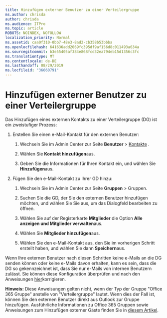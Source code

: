 ```yaml
---
title: Hinzufügen externer Benutzer zu einer Verteilergruppe
ms.author: chrisda
author: chrisda
ms.audience: ITPro
ms.topic: article
ROBOTS: NOINDEX, NOFOLLOW
localization_priority: Normal
ms.assetid: caa0f310-0bb7-48e3-8ad2-cb358b53bbba
ms.openlocfilehash: 641636add2069fc395df9af156d8c011493a634a
ms.sourcegitcommit: b3e55405af384e868fcd32ea794eb15d1356c3fc
ms.translationtype: MT
ms.contentlocale: de-DE
ms.lasthandoff: 08/29/2019
ms.locfileid: "36660791"
---
```

# <a name="add-external-users-to-a-distribution-group"></a>Hinzufügen externer Benutzer zu einer Verteilergruppe

Das Hinzufügen eines externen Kontakts zu einer Verteilergruppe (DG) ist ein zweistufiger Prozess:
  
1. Erstellen Sie einen e-Mail-Kontakt für den externen Benutzer:
    
    1. Wechseln Sie im Admin Center zur Seite **Benutzer** > [Kontakte](https://admin.microsoft.com/adminportal/home#/Contact) . 
    
    2. Wählen Sie **Kontakt hinzufügen**aus.
    
    3. Geben Sie die Informationen für Ihren Kontakt ein, und wählen Sie **Hinzufügen**aus.
    
2. Fügen Sie den e-Mail-Kontakt zu Ihrer GD hinzu:
    
    1. Wechseln Sie im Admin Center zur Seite **Gruppen** > [](https://admin.microsoft.com/adminportal/home#/groups) Gruppen. 
    
    2. Suchen Sie die GD, der Sie den externen Benutzer hinzufügen möchten, und wählen Sie Sie aus, um das Dialogfeld bearbeiten zu öffnen.
    
    3. Wählen Sie auf der Registerkarte **Mitglieder** die Option **Alle anzeigen und Mitglieder verwalten**aus. 
    
    4. Wählen Sie **Mitglieder hinzufügen**aus.
    
    5. Wählen Sie den e-Mail-Kontakt aus, den Sie im vorherigen Schritt erstellt haben, und wählen Sie dann **Speichern**aus.
    
Wenn Ihre externen Benutzer nach diesen Schritten keine e-Mails an die DG senden können oder keine e-Mails davon erhalten, kann es sein, dass die DG so gekennzeichnet ist, dass Sie nur e-Mails von internen Benutzern zulässt. Sie können diese Konfiguration überprüfen und nach den Anweisungen [hier](https://support.office.com/article/Fix-email-delivery-issues-for-error-code-5-7-133-in-Office-365-991abc19-7756-438f-abcb-39f69b80f284.aspx)korrigieren.
  
 **Hinweis:** Diese Anweisungen gelten nicht, wenn der Typ der Gruppe "Office 365 Gruppe" anstelle von "Verteilergruppe" lautet. Wenn dies der Fall ist, können Sie den externen Benutzer direkt aus Outlook zur Gruppe hinzufügen. Ausführliche Informationen zu Office 365 Gruppen sowie Anweisungen zum Hinzufügen externer Gäste finden Sie in [diesem Artikel](https://support.office.com/article/Guest-access-in-Office-365-Groups-bfc7a840-868f-4fd6-a390-f347bf51aff6.aspx).
  